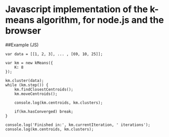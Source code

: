 Javascript implementation of the k-means algorithm, for node.js and the browser
===============================================================================

##Example (JS)

    var data = [[1, 2, 3], ... , [69, 10, 25]];

    var km = new kMeans({
        K: 8
    });

    km.cluster(data);
    while (km.step()) {
        km.findClosestCentroids();
        km.moveCentroids();

        console.log(km.centroids, km.clusters);

        if(km.hasConverged) break;
    }

    console.log('Finished in:', km.currentIteration, ' iterations');
    console.log(km.centroids, km.clusters);
